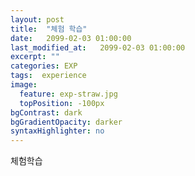 ```yaml
---
layout: post
title:  "체험 학습"
date:   2099-02-03 01:00:00
last_modified_at:   2099-02-03 01:00:00
excerpt: ""
categories: EXP
tags:  experience
image: 
  feature: exp-straw.jpg
  topPosition: -100px
bgContrast: dark
bgGradientOpacity: darker
syntaxHighlighter: no
---
```


체험학습
